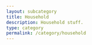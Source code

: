 ```yaml
---
layout: subcategory
title: Household
description: Household stuff.
type: category
permalink: /category/household
---
```

